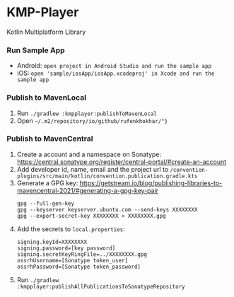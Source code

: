 # KMP-Player

Kotlin Multiplatform Library

### Run Sample App

 - Android: `open project in Android Studio and run the sample app`
 - iOS: `open 'sample/iosApp/iosApp.xcodeproj' in Xcode and run the sample app`

### Publish to MavenLocal

1) Run `./gradlew :kmpplayer:publishToMavenLocal`
2) Open `~/.m2/repository/io/github/rufenkhokhar/"}`

### Publish to MavenCentral

1) Create a account and a namespace on Sonatype:
   https://central.sonatype.org/register/central-portal/#create-an-account
2) Add developer id, name, email and the project url to
   `/convention-plugins/src/main/kotlin/convention.publication.gradle.kts`
3) Generate a GPG key:
   https://getstream.io/blog/publishing-libraries-to-mavencentral-2021/#generating-a-gpg-key-pair
   ```
   gpg --full-gen-key
   gpg --keyserver keyserver.ubuntu.com --send-keys XXXXXXXX
   gpg --export-secret-key XXXXXXXX > XXXXXXXX.gpg
   ```
4) Add the secrets to `local.properties`:
   ```
   signing.keyId=XXXXXXXX
   signing.password=[key password]
   signing.secretKeyRingFile=../XXXXXXXX.gpg
   ossrhUsername=[Sonatype token_user]
   ossrhPassword=[Sonatype token_password]
   ```
5) Run `./gradlew :kmpplayer:publishAllPublicationsToSonatypeRepository`
